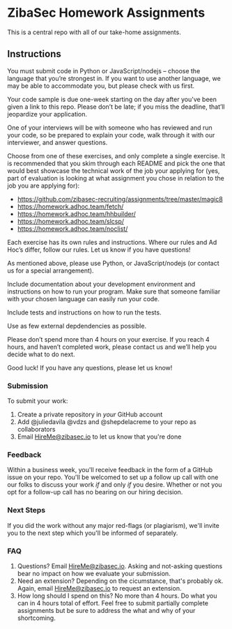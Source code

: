 # ZibaSec Homework Assignments

This is a central repo with all of our take-home assignments. 

## Instructions

You must submit code in Python or JavaScript/nodejs – choose the language that you’re strongest in. If you want to use another language, we may be able to accommodate you, but please check with us first.

Your code sample is due one-week starting on the day after you've been given a link to this repo. Please don’t be late; if you miss the deadline, that’ll jeopardize your application.

One of your interviews will be with someone who has reviewed and run your code, so be prepared to explain your code, walk through it with our interviewer, and answer questions.

Choose from one of these exercises, and only complete a single exercise. It is recommended that you skim through each README and pick the one that would best showcase the technical work of the job your applying for (yes, part of evaluation is looking at what assignment you chose in relation to the job you are applying for):

* https://github.com/zibasec-recruiting/assignments/tree/master/magic8
* https://homework.adhoc.team/fetch/
* https://homework.adhoc.team/hhbuilder/
* https://homework.adhoc.team/slcsp/
* https://homework.adhoc.team/noclist/

Each exercise has its own rules and instructions. Where our rules and Ad Hoc’s differ, follow our rules. Let us know if you have questions!

As mentioned above, please use Python, or JavaScript/nodejs (or contact us for a special arrangement).

Include documentation about your development environment and instructions on how to run your program. Make sure that someone familiar with your chosen language can easily run your code.

Include tests and instructions on how to run the tests.

Use as few external depdendencies as possible.

Please don’t spend more than 4 hours on your exercise. If you reach 4 hours, and haven’t completed work, please contact us and we’ll help you decide what to do next.

Good luck! If you have any questions, please let us know!


### Submission

To submit your work:

1. Create a private repository in _your_ GitHub account
1. Add @juliedavila @vdzs and @shepdelacreme to your repo as collaborators
1. Email HireMe@zibasec.io to let us know that you're done


### Feedback

Within a business week, you'll receive feedback in the form of a GitHub issue on your repo. You'll be welcomed to set up a follow up call with one our folks to discuss your work _if_ and only _if_ you desire. Whether or not you opt for a follow-up call has no bearing on our hiring decision.


### Next Steps

If you did the work without any major red-flags (or plagiarism), we'll invite you to the next step which you'll be informed of separately.


### FAQ

1. Questions? Email HireMe@zibasec.io. Asking and not-asking questions bear no impact on how we evaluate your submission.
2. Need an extension? Depending on the cicumstance, that's probably ok. Again, email HireMe@zibasec.io to request an extension.
3. How long should I spend on this? No more than 4 hours. Do what you can in 4 hours total of effort. Feel free to submit partially complete assignments but be sure to address the what and why of your shortcoming.

